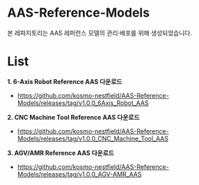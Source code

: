 # AAS-Reference-Models
본 레파지토리는 AAS 레퍼런스 모델의 관리·배포를 위해 생성되었습니다.

# List
**1. 6-Axis Robot Reference AAS 다운로드**
 - https://github.com/kosmo-nestfield/AAS-Reference-Models/releases/tag/v1.0.0_6Axis_Robot_AAS

**2. CNC Machine Tool Reference AAS 다운로드**
 - https://github.com/kosmo-nestfield/AAS-Reference-Models/releases/tag/v1.0.0_CNC_Machine_Tool_AAS

**3. AGV/AMR Reference AAS 다운로드**
 - https://github.com/kosmo-nestfield/AAS-Reference-Models/releases/tag/v1.0.0_AGV-AMR_AAS
